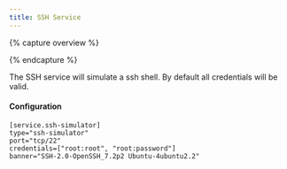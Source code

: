 ```yaml
---
title: SSH Service
---
```


{% capture overview %}

{% endcapture %}

The SSH service will simulate a ssh shell. By default all credentials will be valid.

#### Configuration

```
[service.ssh-simulator]
type="ssh-simulator"
port="tcp/22"
credentials=["root:root", "root:password"]
banner="SSH-2.0-OpenSSH_7.2p2 Ubuntu-4ubuntu2.2"
```
